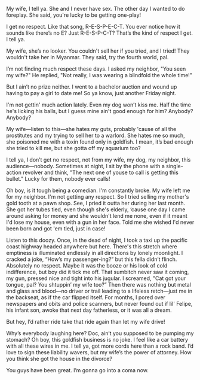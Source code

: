 
My wife, I tell ya. She and I never have sex. The other day I wanted to do foreplay. She said, you're lucky to be getting one-play!

I get no respect. Like that song, R-E-S-P-E-C-T. You ever notice how it sounds like there’s no E? Just R-E-S-P-C-T? That’s the kind of respect I get. I tell ya.

My wife, she’s no looker. You couldn't sell her if you tried, and I tried! They wouldn't take her in Myanmar. They said, try the fourth world, pal.

I’m not finding much respect these days. I asked my neighbor, "You seen my wife?" He replied, "Not really, I was wearing a blindfold the whole time!"

But I ain’t no prize neither. I went to a bachelor auction and wound up having to pay a girl to date me! So ya know, just another Friday night. 

I'm not gettin' much action lately. Even my dog won’t kiss me. Half the time he's licking his balls, but I guess mine ain't good enough for him? Anybody? Anybody?

My wife—listen to this—she hates my guts, probably 'cause of all the prostitutes and my trying to sell her to a warlord. She hates me so much, she poisoned me with a toxin found only in goldfish. I mean, it’s bad enough she tried to kill me, but she gotta off my aquarium too? 

I tell ya, I don’t get no respect, not from my wife, my dog, my neighbor, this audience—nobody. Sometimes at night, I sit by the phone with a single-action revolver and think, "The next one of youse to call is getting this bullet." Lucky for them, nobody ever calls!

Oh boy, is it tough being a comedian. I'm constantly broke. My wife left me for my neighbor. I'm not getting any respect. So I tried selling my mother's gold tooth at a pawn shop. See, I pried it outta her during her last month. She got her tubes tied, even though she's elderly, ‘cause one day I came around asking for money and she wouldn't lend me none, even if it meant I'd lose my house, even with a gun in her face. Told me she wished I'd never been born and got 'em tied, just in case!

Listen to this doozy. Once, in the dead of night, I took a taxi up the pacific coast highway headed anywhere but here. There's this stretch where emptiness is illuminated endlessly in all directions by lonely moonlight. I cracked a joke, “How’s my passenger-ing?” but this fella didn’t flinch. Absolutely no respect. Maybe it was the booze or his look of cold indifference, but boy did it tick me off. That sumbitch never saw it coming, my gun, pressed nice and tight into his jugular. I screamed, "Cat got your tongue, pal? You shtuppin’ my wife too?” Then there was nothing but metal and glass and blood—no driver or trail leading to a lifeless retch—just me in the backseat, as if the car flipped itself. For months, I pored over newspapers and obits and police scanners, but never found out if lil' Felipe, his infant son, awoke that next day fatherless, or it was all a dream. 

But hey, I’d rather ride take that ride again than let my wife drive!

Why’s everybody laughing here? Doc, ain’t you supposed to be pumping my stomach? Oh boy, this goldfish business is no joke. I feel like a car battery with all these wires in me. I tell ya, got more cords here than a rock band. I’d love to sign these liability wavers, but my wife’s the power of attorney. How you think she got the house in the divorce? 

You guys have been great. I’m gonna go into a coma now. 
